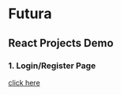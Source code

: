 # Futura



## React Projects Demo
### 1. Login/Register Page
<a href="https://bit.ly/45t1Ka5">click here</a>

